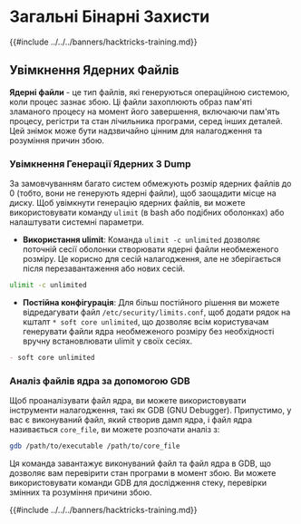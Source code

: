 # Загальні Бінарні Захисти

{{#include ../../../banners/hacktricks-training.md}}

## Увімкнення Ядерних Файлів

**Ядерні файли** - це тип файлів, які генеруються операційною системою, коли процес зазнає збою. Ці файли захоплюють образ пам'яті зламаного процесу на момент його завершення, включаючи пам'ять процесу, регістри та стан лічильника програми, серед інших деталей. Цей знімок може бути надзвичайно цінним для налагодження та розуміння причин збою.

### **Увімкнення Генерації Ядерних З Dump**

За замовчуванням багато систем обмежують розмір ядерних файлів до 0 (тобто, вони не генерують ядерні файли), щоб заощадити місце на диску. Щоб увімкнути генерацію ядерних файлів, ви можете використовувати команду `ulimit` (в bash або подібних оболонках) або налаштувати системні параметри.

- **Використання ulimit**: Команда `ulimit -c unlimited` дозволяє поточній сесії оболонки створювати ядерні файли необмеженого розміру. Це корисно для сесій налагодження, але не зберігається після перезавантаження або нових сесій.
```bash
ulimit -c unlimited
```
- **Постійна конфігурація**: Для більш постійного рішення ви можете відредагувати файл `/etc/security/limits.conf`, щоб додати рядок на кшталт `* soft core unlimited`, що дозволяє всім користувачам генерувати файли ядра необмеженого розміру без необхідності вручну встановлювати ulimit у своїх сесіях.
```markdown
- soft core unlimited
```
### **Аналіз файлів ядра за допомогою GDB**

Щоб проаналізувати файл ядра, ви можете використовувати інструменти налагодження, такі як GDB (GNU Debugger). Припустимо, у вас є виконуваний файл, який створив дамп ядра, і файл ядра називається `core_file`, ви можете розпочати аналіз з:
```bash
gdb /path/to/executable /path/to/core_file
```
Ця команда завантажує виконуваний файл та файл ядра в GDB, що дозволяє вам перевірити стан програми в момент збою. Ви можете використовувати команди GDB для дослідження стеку, перевірки змінних та розуміння причини збою.

{{#include ../../../banners/hacktricks-training.md}}
